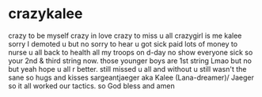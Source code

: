 # crazykalee
 crazy to be myself
crazy in love
crazy to miss u all
crazygirl is me kalee
sorry I demoted u but no
sorry to hear u got sick
paid lots of money to nurse u all back to health
all my troops on d-day no show everyone sick
so your 2nd & third string now. those younger boys are 1st string
Lmao but no but yeah hope u all r better.
still missed u all and without u still wasn't the sane
so hugs and kisses sargeantjaeger aka Kalee (Lana-dreamer)/ Jaeger
so it all worked our tactics. so God bless and amen
